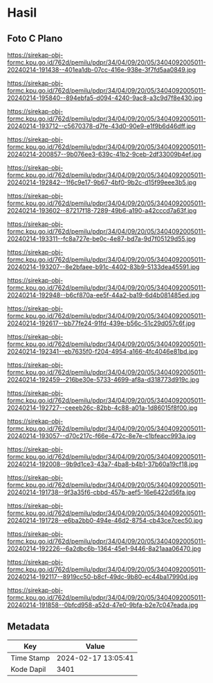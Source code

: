 # Hasil

## Foto C Plano

https://sirekap-obj-formc.kpu.go.id/762d/pemilu/pdpr/34/04/09/20/05/3404092005011-20240214-191438--401ea1db-07cc-416e-938e-3f7fd5aa0849.jpg

https://sirekap-obj-formc.kpu.go.id/762d/pemilu/pdpr/34/04/09/20/05/3404092005011-20240214-195840--894ebfa5-d094-4240-9ac8-a3c9d7f8e430.jpg

https://sirekap-obj-formc.kpu.go.id/762d/pemilu/pdpr/34/04/09/20/05/3404092005011-20240214-193712--c5670378-d7fe-43d0-90e9-e1f9b6d46dff.jpg

https://sirekap-obj-formc.kpu.go.id/762d/pemilu/pdpr/34/04/09/20/05/3404092005011-20240214-200857--9b076ee3-639c-41b2-9ceb-2df33009b4ef.jpg

https://sirekap-obj-formc.kpu.go.id/762d/pemilu/pdpr/34/04/09/20/05/3404092005011-20240214-192842--1f6c9e17-9b67-4bf0-9b2c-d15f99eee3b5.jpg

https://sirekap-obj-formc.kpu.go.id/762d/pemilu/pdpr/34/04/09/20/05/3404092005011-20240214-193602--87217f18-7289-49b6-a190-a42cccd7a63f.jpg

https://sirekap-obj-formc.kpu.go.id/762d/pemilu/pdpr/34/04/09/20/05/3404092005011-20240214-193311--fc8a727e-be0c-4e87-bd7a-9d7f05129d55.jpg

https://sirekap-obj-formc.kpu.go.id/762d/pemilu/pdpr/34/04/09/20/05/3404092005011-20240214-193207--8e2bfaee-b91c-4402-83b9-5133dea45591.jpg

https://sirekap-obj-formc.kpu.go.id/762d/pemilu/pdpr/34/04/09/20/05/3404092005011-20240214-192948--b6cf870a-ee5f-44a2-ba19-6d4b081485ed.jpg

https://sirekap-obj-formc.kpu.go.id/762d/pemilu/pdpr/34/04/09/20/05/3404092005011-20240214-192617--bb77fe24-91fd-439e-b56c-51c29d057c6f.jpg

https://sirekap-obj-formc.kpu.go.id/762d/pemilu/pdpr/34/04/09/20/05/3404092005011-20240214-192341--eb7635f0-f204-4954-a166-4fc4046e81bd.jpg

https://sirekap-obj-formc.kpu.go.id/762d/pemilu/pdpr/34/04/09/20/05/3404092005011-20240214-192459--216be30e-5733-4699-af8a-d318773d919c.jpg

https://sirekap-obj-formc.kpu.go.id/762d/pemilu/pdpr/34/04/09/20/05/3404092005011-20240214-192727--ceeeb26c-82bb-4c88-a01a-1d86015f8f00.jpg

https://sirekap-obj-formc.kpu.go.id/762d/pemilu/pdpr/34/04/09/20/05/3404092005011-20240214-193057--d70c217c-f66e-472c-8e7e-c1bfeacc993a.jpg

https://sirekap-obj-formc.kpu.go.id/762d/pemilu/pdpr/34/04/09/20/05/3404092005011-20240214-192008--9b9d1ce3-43a7-4ba8-b4b1-37b60a19cf18.jpg

https://sirekap-obj-formc.kpu.go.id/762d/pemilu/pdpr/34/04/09/20/05/3404092005011-20240214-191738--9f3a35f6-cbbd-457b-aef5-16e6422d56fa.jpg

https://sirekap-obj-formc.kpu.go.id/762d/pemilu/pdpr/34/04/09/20/05/3404092005011-20240214-191728--e6ba2bb0-494e-46d2-8754-cb43ce7cec50.jpg

https://sirekap-obj-formc.kpu.go.id/762d/pemilu/pdpr/34/04/09/20/05/3404092005011-20240214-192226--6a2dbc6b-1364-45e1-9446-8a21aaa06470.jpg

https://sirekap-obj-formc.kpu.go.id/762d/pemilu/pdpr/34/04/09/20/05/3404092005011-20240214-192117--8919cc50-b8cf-49dc-9b80-ec44ba17990d.jpg

https://sirekap-obj-formc.kpu.go.id/762d/pemilu/pdpr/34/04/09/20/05/3404092005011-20240214-191858--0bfcd958-a52d-47e0-9bfa-b2e7c047eada.jpg


## Metadata

| Key        | Value               |
| ---------- | ------------------- |
| Time Stamp | 2024-02-17 13:05:41 |
| Kode Dapil | 3401                |



